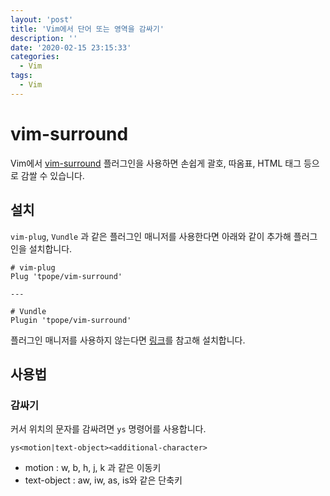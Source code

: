 ```yaml
---
layout: 'post'
title: 'Vim에서 단어 또는 영역을 감싸기'
description: ''
date: '2020-02-15 23:15:33'
categories:
  - Vim
tags:
  - Vim
---
```


# vim-surround

Vim에서 [vim-surround](https://github.com/tpope/vim-surround) 플러그인을 사용하면 손쉽게 괄호, 따옴표, HTML 태그 등으로 감쌀 수 있습니다.

## 설치

`vim-plug`, `Vundle` 과 같은 플러그인 매니저를 사용한다면 아래와 같이 추가해 플러그인을 설치합니다.

```
# vim-plug
Plug 'tpope/vim-surround'

---

# Vundle
Plugin 'tpope/vim-surround'
```

플러그인 매니저를 사용하지 않는다면 [링크](https://github.com/tpope/vim-surround#installation)를 참고해 설치합니다.

## 사용법

### 감싸기

커서 위치의 문자를 감싸려면 `ys` 명령어를 사용합니다.

``` text
ys<motion|text-object><additional-character>
```

* motion : w, b, h, j, k 과 같은 이동키
* text-object : aw, iw, as, is와 같은 단축키
